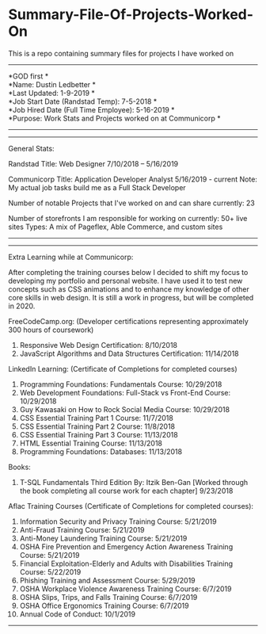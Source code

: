 # Summary-File-Of-Projects-Worked-On
This is a repo containing summary files for projects I have worked on

*************************************************************************************
*GOD first                                                                          *<br>
*Name: Dustin Ledbetter                                                             *<br>
*Last Updated:   1-9-2019                                                           *<br>
*Job Start Date (Randstad Temp): 7-5-2018                                           *<br>
*Job Hired Date (Full Time Employee): 5-16-2019                                     *<br>
*Purpose: Work Stats and Projects worked on at Communicorp                          *<br>
*************************************************************************************

*************************************************************************************
General Stats:

   Randstad Title: Web Designer 7/10/2018 – 5/16/2019 

   Communicorp Title: Application Developer Analyst 5/16/2019 - current
      Note: My actual job tasks build me as a Full Stack Developer

   Number of notable Projects that I've worked on and can share currently: 23

   Number of storefronts I am responsible for working on currently: 50+ live sites
   Types: A mix of Pageflex, Able Commerce, and custom sites
 *************************************************************************************



*************************************************************************************
Extra Learning while at Communicorp:
   
After completing the training courses below I decided to shift my focus to developing my portfolio and personal website. I have used it to test new concepts such as CSS animations and to enhance my knowledge of other core skills in web design. It is still a work in progress, but will be completed in 2020.

FreeCodeCamp.org: (Developer certifications representing approximately 300 hours of coursework)
1. Responsive Web Design Certification: 8/10/2018
2. JavaScript Algorithms and Data Structures Certification: 11/14/2018

LinkedIn Learning: (Certificate of Completions for completed courses)
1. Programming Foundations: Fundamentals Course: 10/29/2018
2. Web Development Foundations: Full-Stack vs Front-End Course: 10/29/2018
3. Guy Kawasaki on How to Rock Social Media Course: 10/29/2018
4. CSS Essential Training Part 1 Course: 11/7/2018
5. CSS Essential Training Part 2 Course: 11/8/2018
6. CSS Essential Training Part 3 Course: 11/13/2018
7. HTML Essential Training Course: 11/13/2018
8. Programming Foundations: Databases: 11/13/2018

Books:
1.	T-SQL Fundamentals Third Edition By: Itzik Ben-Gan [Worked through the book completing all course work for each chapter] 9/23/2018
   
Aflac Training Courses (Certificate of Completions for completed courses): 
1.	Information Security and Privacy Training Course: 5/21/2019
2.	Anti-Fraud Training Course: 5/21/2019
3.	Anti-Money Laundering Training Course: 5/21/2019
4.	OSHA Fire Prevention and Emergency Action Awareness Training Course: 5/21/2019
5.	Financial Exploitation-Elderly and Adults with Disabilities Training Course: 5/22/2019
6.	Phishing Training and Assessment Course: 5/29/2019
7.	OSHA Workplace Violence Awareness Training Course: 6/7/2019
8.	OSHA Slips, Trips, and Falls Training Course: 6/7/2019
9.	OSHA Office Ergonomics Training Course: 6/7/2019
10. Annual Code of Conduct: 10/1/2019
*************************************************************************************
